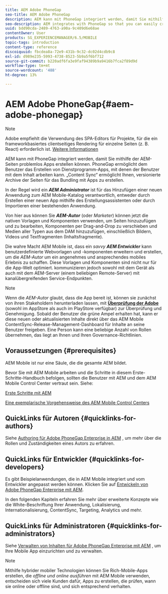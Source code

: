 ```yaml
---
title: AEM Adobe PhoneGap
seo-title: AEM Adobe PhoneGap
description: AEM kann mit PhoneGap integriert werden, damit Sie mithilfe der AEM-Seiten problemlos Apps erstellen können. Auf dieser Seite erhalten Sie Informationen zu den ersten Schritten mit Adobe PhoneGap Enterprise.
seo-description: AEM integrates with PhoneGap so that you can easily create apps using AEM pages. Follow this page to get started with Adobe PhoneGap Enterprise.
uuid: bdd90cda-2489-4763-a90a-9c409d6e68ae
contentOwner: User
products: SG_EXPERIENCEMANAGER/6.5/MOBILE
topic-tags: introduction
content-type: reference
discoiquuid: fbcdea8a-72e9-431b-9c32-dc02d4cdb9c8
exl-id: d989e235-5993-4738-8523-5b9a5f6bf712
source-git-commit: b220adf6fa3e9faf94389b9a9416b7fca2f89d9d
workflow-type: tm+mt
source-wordcount: '488'
ht-degree: 13%

---
```


# AEM Adobe PhoneGap{#aem-adobe-phonegap}

>[!NOTE]
>
>Adobe empfiehlt die Verwendung des SPA-Editors für Projekte, für die ein frameworkbasiertes clientseitiges Rendering für einzelne Seiten (z. B. React) erforderlich ist. [Weitere Informationen](/help/sites-developing/spa-overview.md)

AEM kann mit PhoneGap integriert werden, damit Sie mithilfe der AEM-Seiten problemlos Apps erstellen können. PhoneGap ermöglicht dem Benutzer das Erstellen von Dienstprogramm-Apps, mit denen der Benutzer mit dem Inhalt arbeiten kann. „Content Sync“ ermöglicht Ihnen, versionierte Archive der Seiten für das Bundling mit Apps zu erstellen. 

In der Regel wird ein ***AEM Administrator*** ist für das Hinzufügen einer neuen Anwendung zum AEM Mobile-Katalog verantwortlich, entweder durch Erstellen einer neuen App mithilfe des Erstellungsassistenten oder durch Importieren einer bestehenden Anwendung.

Von hier aus können Sie ***AEM-Autor*** (oder *Marketer*) können jetzt die nativen Vorlagen und Komponenten verwenden, um Seiten hinzuzufügen und zu bearbeiten, Komponenten per Drag-and-Drop zu verschieben und Medien aller Typen aus dem DAM hinzuzufügen, einschließlich Bildern, Videos und Textfragmenten (Inhaltsfragmente).

Die wahre Macht AEM Mobile ist, dass ein *savvy* ***AEM Entwickler*** kann benutzerdefinierte Webvorlagen und -komponenten erweitern und erstellen, um die *AEM-Autor* um ein angenehmes und ansprechendes mobiles Erlebnis zu schaffen. Diese Vorlagen und Komponenten sind nicht nur für die App-Welt optimiert. kommunizieren jedoch sowohl mit dem Gerät als auch mit dem AEM-Server (einem beliebigen Remote-Server) mit kanalübergreifenden Service-Endpunkten.

>[!NOTE]
>
>Wenn die *AEM-Autor* glaubt, dass die App bereit ist, können sie zunächst von ihren Stakeholdern herunterladen lassen, mit **[Überprüfung der Adobe](/help/mobile/phonegap-mobile-quickstart.md)** (sowohl im AppStore als auch im PlayStore verfügbar) zur Überprüfung und Genehmigung. Sobald der Benutzer die grüne Ampel erhalten hat, kann er diese neuen oder aktualisierten Inhalte direkt über das AEM Mobile ContentSync-Release-Management-Dashboard für Inhalte an seine Benutzer freigeben. Eine Person kann eine beliebige Anzahl von Rollen übernehmen, das liegt an Ihnen und Ihren Governance-Richtlinien.

## Voraussetzungen {#prerequisites}

AEM Mobile ist nur eine Säule, die die gesamte AEM bildet.

Bevor Sie mit AEM Mobile arbeiten und die Schritte in diesem Erste-Schritte-Handbuch befolgen, sollten die Benutzer mit AEM und dem AEM Mobile Control Center vertraut sein. Siehe:

[Erste Schritte mit AEM](/help/sites-deploying/deploy.md)

[Eine exemplarische Vorgehensweise des AEM Mobile Control Centers](/help/mobile/phonegap-authoring-apps.md)

## QuickLinks für Autoren {#quicklinks-for-authors}

Siehe [Authoring für Adobe PhoneGap Enterprise in AEM](/help/mobile/phonegap.md) , um mehr über die Rollen und Zuständigkeiten eines Autors zu erfahren.

## QuickLinks für Entwickler {#quicklinks-for-developers}

Es gibt Beispielanwendungen, die in AEM Mobile integriert und vom Entwickler angepasst werden können. Klicken Sie auf [Entwickeln von Adobe PhoneGap Enterprise mit AEM](/help/mobile/developing-in-phonegap.md).

In den folgenden Kapiteln erfahren Sie mehr über erweiterte Konzepte wie die White-Beschriftung Ihrer Anwendung, Lokalisierung, Internationalisierung, ContentSync, Targeting, Analytics und mehr.

## QuickLinks für Administratoren {#quicklinks-for-administrators}

Siehe [Verwalten von Inhalten für Adobe PhoneGap Enterprise mit AEM](/help/mobile/administer-phonegap.md) , um Ihre Mobile App einzurichten und zu verwalten.

>[!NOTE]
>
>Mithilfe hybrider mobiler Technologien können Sie Rich-Mobile-Apps erstellen, die *offline und online ausführen* mit AEM Mobile verwenden, entscheiden sich viele Kunden dafür, Apps zu erstellen, die prüfen, wann sie online oder offline sind, und sich entsprechend verhalten.
